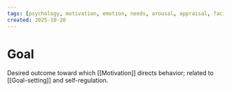 ```yaml
---
tags: [psychology, motivation, emotion, needs, arousal, appraisal, facial-expression, amygdala]
created: 2025-10-20
---
```

# Goal

Desired outcome toward which [[Motivation]] directs behavior; related to [[Goal-setting]] and self-regulation.
